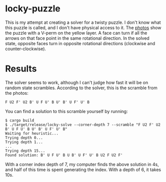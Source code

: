 # locky-puzzle

This is my attempt at creating a solver for a twisty puzzle. I don't know what this puzzle is called, and I don't have physical access to it. The [photos](photos) show the puzzle with a V-perm on the yellow layer. A face can turn if all the arrows on that face point in the same rotational direction. In the solved state, opposite faces turn in opposite rotational directions (clockwise and counter-clockwise).

# Results

The solver seems to work, although I can't judge how fast it will be on random state scrambles. According to the solver, this is the scramble from the photos:

```
F U2 F' U2 B' U F U' B U' B' U F' U' B
```

You can find a solution to this scramble yourself by running:

```
$ cargo build
$ ./target/release/locky-solve --corner-depth 7 --scramble "F U2 F' U2 B' U F U' B U' B' U F' U' B"
Waiting for heuristic...
Trying depth 0...
Trying depth 1...
...
Trying depth 15...
Found solution: B' U F U' B U B' U F' U' B U2 F U2 F'
```

With a corner index depth of 7, my computer finds the above solution in 4s, and half of this time is spent generating the index. With a depth of 6, it takes 10s.
